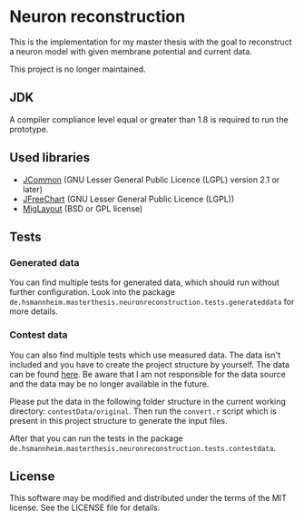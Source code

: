# Neuron reconstruction

This is the implementation for my master thesis with the goal to reconstruct a neuron model with given membrane potential and current data.

This project is no longer maintained.

## JDK

A compiler compliance level equal or greater than 1.8 is required to run the prototype.

## Used libraries

- [JCommon][JCommon] (GNU Lesser General Public Licence (LGPL) version 2.1 or later)
- [JFreeChart][JFreeChart] (GNU Lesser General Public Licence (LGPL))
- [MigLayout][MigLayout] (BSD or GPL license)

## Tests

### Generated data
You can find multiple tests for generated data, which should run without further configuration. Look into the package `de.hsmannheim.masterthesis.neuronreconstruction.tests.generateddata` for more details.

### Contest data
You can also find multiple tests which use measured data. The data isn't included and you have to create the project structure by yourself.
The data can be found [here][competition2009].
Be aware that I am not responsible for the data source and the data may be no longer available in the future.

Please put the data in the following folder structure in the current working directory: `contestData/original`. Then run the `convert.r` script which is present in this project structure to generate the input files.

After that you can run the tests in the package `de.hsmannheim.masterthesis.neuronreconstruction.tests.contestdata`.

## License
This software may be modified and distributed under the terms of the MIT license.  See the LICENSE file for details.


[JCommon]: http://www.jfree.org/jcommon/
[JFreeChart]: http://www.jfree.org/jfreechart/
[MigLayout]: http://www.miglayout.com/
[competition2009]: http://incf.org/community/competitions/archive/spike-time-prediction/2009  "Quantitative Single-Neuron Modeling 2009"
